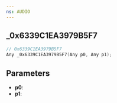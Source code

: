 ```yaml
---
ns: AUDIO
---
```

## _0x6339C1EA3979B5F7

```c
// 0x6339C1EA3979B5F7
Any _0x6339C1EA3979B5F7(Any p0, Any p1);
```

## Parameters
* **p0**:
* **p1**:
